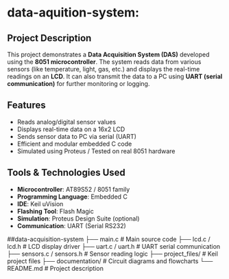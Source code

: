 # data-aquition-system:

## Project Description
This project demonstrates a **Data Acquisition System (DAS)** developed using the **8051 microcontroller**. The system reads data from various sensors (like temperature, light, gas, etc.) and displays the real-time readings on an **LCD**. It can also transmit the data to a PC using **UART (serial communication)** for further monitoring or logging.

## Features
- Reads analog/digital sensor values
- Displays real-time data on a 16x2 LCD
- Sends sensor data to PC via serial (UART)
- Efficient and modular embedded C code
- Simulated using Proteus / Tested on real 8051 hardware

## Tools & Technologies Used
- **Microcontroller**: AT89S52 / 8051 family
- **Programming Language**: Embedded C
- **IDE**: Keil uVision
- **Flashing Tool**: Flash Magic
- **Simulation**: Proteus Design Suite (optional)
- **Communication**: UART (Serial RS232)

##data-acquisition-system
├── main.c                  # Main source code
├── lcd.c / lcd.h           # LCD display driver
├── uart.c / uart.h         # UART serial communication
├── sensors.c / sensors.h   # Sensor reading logic
├── project_files/          # Keil project files
├── documentation/          # Circuit diagrams and flowcharts
└── README.md               # Project description
